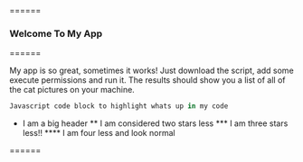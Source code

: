 ======

### Welcome To My App

======

My app is so great, sometimes it works! Just download the script, add some execute permissions and run it. The results should show you a list of all of the cat pictures on your machine.

```javascript
Javascript code block to highlight whats up in my code
```

* I am a big header
** I am considered two stars less
*** I am three stars less!!
**** I am four less and look normal

======